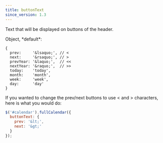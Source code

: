 ```yaml
---
title: buttonText
since_version: 1.3
---
```


Text that will be displayed on buttons of the header.

<div class='spec' markdown='1'>
Object, *default*:

```
{
  prev:     '&lsaquo;', // <
  next:     '&rsaquo;', // >
  prevYear: '&laquo;',  // <<
  nextYear: '&raquo;',  // >>
  today:    'today',
  month:    'month',
  week:     'week',
  day:      'day'
}
```
</div>

If you wanted to change the prev/next buttons to use &lt; and &gt; characters, here is what you would do:

```js
$('#calendar').fullCalendar({
  buttonText: {
    prev: '&lt;',
    next: '&gt;'
  }
});
```
